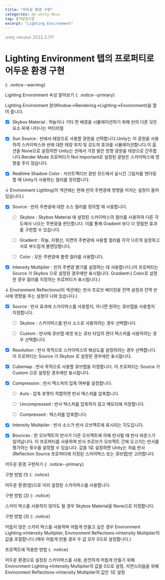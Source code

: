 ```yaml
---
title: "어두운 환경 구현"
categories: my-unity-docu
tag: [개발일지]
excerpt: "Lighting Environment"
---
```


<span style="color:gray">unity version 2022.3.7f1</span>

# Lighting Environment 탭의 프로퍼티로 어두운 환경 구현
{: .notice--warning}

Lighting Environment 속성 알아보기
{: .notice--primary}

Lighting Environment 창(<span class="highlight-black">Window</span>→<span class="highlight-black">Rendering</span>→<span class="highlight-black">Lighting</span>→<span class="highlight-black">Environment</span>)을 열어 줍니다.

- [X] <span class="highlight-black">Skybox Material</span> : 하늘이나 기타 먼 배경을 시뮬레이션하기 위해 씬의 다른 모든 요소 뒤에 나타나는 머티리얼

- [X] <span class="highlight-black">Sun Source</span> : 씬에서 태양으로 사용할 광원을 선택합니다.Unity는 이 광원을 사용하여 스카이박스와 씬에 대한 태양 위치 및 강도의 효과를 시뮬레이션합니다.이 옵션을 None으로 설정하면 Unity는 씬에서 가장 밝은 방향 광원을 태양으로 간주합니다.Render Mode 프로퍼티가 Not Important로 설정된 광원은 스카이박스에 영향을 주지 않습니다.

- [X] <span class="highlight-black">Realtime Shadow Color</span> : 서브트랙티브 광원 모드에서 실시간 그림자를 렌더링할 때 Unity가 사용하는 컬러를 정의합니다.

↓ Environment Lighting(이 섹션에는 현재 씬의 주변광에 영향을 미치는 설정이 들어 있습니다.)

- [X] <span class="highlight-black">Source</span> : 씬의 주변광에 대한 소스 컬러를 정의할 때 사용합니다. 

  + [ ] Skybox : Skybox Material 에 설정된 스카이박스의 컬러를 사용하여 다른 각도에서 나오는 주변광을 판단합니다. 이를 통해 Gradient 보다 더 정밀한 효과를 구현할 수 있습니다.

  + [ ] Gradient : 	하늘, 지평선, 지면의 주변광에 사용할 컬러를 각각 다르게 설정하고 서로 부드럽게 블렌딩합니다.

  + [ ] Color : 모든 주변광에 플랫 컬러를 사용합니다.

- [X] <span class="highlight-black">Intensity Multiplier</span> : 씬의 주변광 밝기를 설정하는 데 사용합니다.(이 프로퍼티는 Source 가 Skybox 으로 설정된 경우에만 표시됩니다. Gradient나 Color로 설정한 경우 컬러를 지정하는 프로퍼티가 표시됩니다.)

↓ Environment Reflections(이 섹션에는 반사 프로브 베이킹용 전역 설정과 전역 반사에 영향을 주는 설정이 나와 있습니다.) 

- [X] <span class="highlight-black">Source</span> : 반사 효과에 스카이박스를 사용할지, 아니면 원하는 큐브맵을 사용할지 지정합니다.

  + [ ] Skybox : 스카이박스를 반사 소스로 사용하려는 경우 선택합니다.

  + [ ] Custom : 반사에 큐브맵 에셋 또는 큐브 타입의 렌더 텍스처를 사용하려는 경우 선택합니다.

- [X] <span class="highlight-black">Resolution</span> : 반사 목적으로 스카이박스의 해상도를 설정하려는 경우 선택합니다. 이 프로퍼티는 Source 가 Skybox 로 설정된 경우에만 표시됩니다.

- [X] <span class="highlight-black">Cubemap</span> : 반사 목적으로 사용할 큐브맵을 지정합니다. 이 프로퍼티는 Source 가 Custom 으로 설정된 경우에만 표시됩니다.

- [X] <span class="highlight-black">Compression</span> : 반사 텍스처의 압축 여부를 설정합니다.

  + [ ] Auto : 압축 포맷이 적합하면 반사 텍스처를 압축합니다.

  + [ ] Uncompressed : 반사 텍스처를 압축하지 않고 메모리에 저장합니다.

  + [ ] Compressed : 텍스처를 압축합니다.

- [X] <span class="highlight-black">Intensity Multiplier</span> : 반사 소스가 반사 오브젝트에 표시되는 각도입니다.

- [X] <span class="highlight-black">Bounces</span> : 한 오브젝트의 반사가 다른 오브젝트에 의해 반사될 때 반사 바운스가 일어납니다. 이 프로퍼티를 사용하여 반사 프로브가 오브젝트 간에 오고가는 반사를 평가하는 횟수를 설정할 수 있습니다. 값을 1로 설정하면 Unity는 처음 반사(Reflection Source 프로퍼티에 지정된 스카이박스 또는 큐브맵)만 고려합니다.

어두운 환경 구현하기
{: .notice--primary}

구현 방법 (1)
{: .notice}

어두운 환경(밤)으로 미리 설정된 스카이박스를 사용합니다.

구현 방법 (2)
{: .notice}

스카이 박스를 사용하지 않아도 될 경우 <span class="highlight-black">Skybox Material</span>을 None으로 지정합니다.

구현 방법 (3)
{: .notice}

어둡지 않은 스카이 박스를 사용하며 어둡게 만들고 싶은 경우 Environment Lighting→<span class="highlight-black">Intensity Multiplier</span>, Environment Reflections→<span class="highlight-black">Intensity Multiplier</span>의 값을 조절합니다.(매우 어둡게 만들 경우 두 값 모두 0으로 설정합니다.)

프로젝트에 적용한 방법
{: .notice}

어두운 환경으로 설정된 스카이박스를 사용, 완전하게 어둡게 만들기 위해 Environment Lighting→<span class="highlight-black">Intensity Multiplier</span>의 값을 0으로 설정, 자연스러움을 위해 Environment Reflections→<span class="highlight-black">Intensity Multiplier</span>의 값은 1로 설정